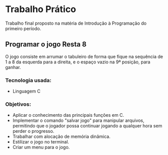 # Trabalho Prático
Trabalho final proposto na matéria de Introdução à Programação do primeiro período.

## Programar o jogo Resta 8
O jogo consiste em arrumar o tabuleiro de forma que fique na sequência de 1 a 8 da esquerda para a direita, e o espaço vazio na 9ª posição, para ganhar.


### Tecnologia usada:
* Linguagem C

### Objetivos:
* Aplicar o conhecimento das principais funções em C.
* Implementar o comando "salvar jogo" para manipular arquivos, permitindo que o jogador possa continuar jogando a qualquer hora sem perder o progresso.
* Trabalhar com alocação de memória dinâmica.
* Estilizar o jogo no terminal.
* Criar um menu para o jogo.